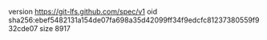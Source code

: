 version https://git-lfs.github.com/spec/v1
oid sha256:ebef5482131a154de07fa698a35d42099ff34f9edcfc81237380559f932cde07
size 8917
